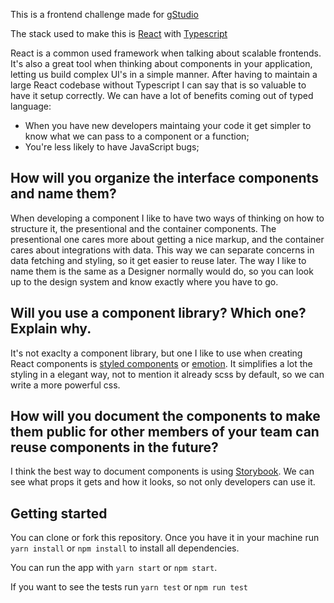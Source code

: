 This is a frontend challenge made for [gStudio](https://gstudioapp.com/)

The stack used to make this is [React](https://pt-br.reactjs.org/) with [Typescript](https://www.typescriptlang.org/)

React is a common used framework when talking about scalable frontends. It's also a great tool when thinking about components in your application, letting us build complex UI's in a simple manner.
After having to maintain a large React codebase without Typescript I can say that is so valuable to have it setup correctly. We can have a lot of benefits coming out of typed language:

- When you have new developers maintaing your code it get simpler to know what we can pass to a component or a function;
- You're less likely to have JavaScript bugs;

## How will you organize the interface components and name them?

When developing a component I like to have two ways of thinking on how to structure it, the presentional and the container components. The presentional one cares more about getting a nice markup, and the container cares about integrations with data. This way we can separate concerns in data fetching and styling, so it get easier to reuse later.
The way I like to name them is the same as a Designer normally would do, so you can look up to the design system and know exactly where you have to go.

## Will you use a component library? Which one? Explain why.

It's not exaclty a component library, but one I like to use when creating React components is [styled components](https://styled-components.com/) or [emotion](https://emotion.sh/docs/introduction). It simplifies a lot the styling in a elegant way, not to mention it already scss by default, so we can write a more powerful css.

## How will you document the components to make them public for other members of your team can reuse components in the future?

I think the best way to document components is using [Storybook](https://storybook.js.org/). We can see what props it gets and how it looks, so not only developers can use it.

## Getting started

You can clone or fork this repository. Once you have it in your machine run `yarn install` or `npm install` to install all dependencies.

You can run the app with `yarn start` or `npm start`.

If you want to see the tests run `yarn test` or `npm run test`
